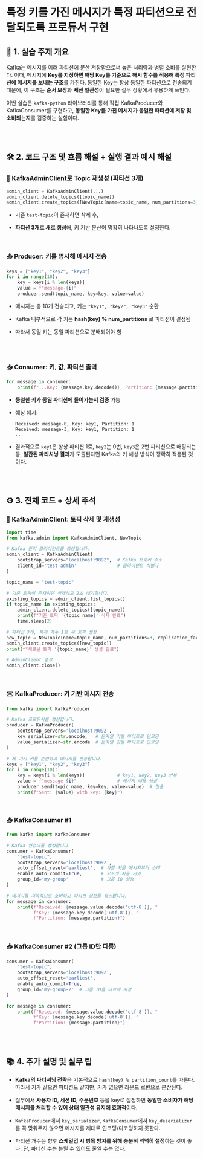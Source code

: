 # 특정 키를 가진 메시지가 특정 파티션으로 전달되도록 프로듀서 구현

📘 1\. 실습 주제 개요
---------------

Kafka는 메시지를 여러 파티션에 분산 저장함으로써 높은 처리량과 병렬 소비를 실현한다. 이때, 메시지에 **Key를 지정하면 해당 Key를 기준으로 해시 함수를 적용해 특정 파티션에 메시지를 보내는 구조**를 가진다. 동일한 Key는 항상 동일한 파티션으로 전송되기 때문에, 이 구조는 **순서 보장**과 **세션 일관성**이 필요한 실무 상황에서 유용하게 쓰인다.

이번 실습은 `kafka-python` 라이브러리를 통해 직접 KafkaProducer와 KafkaConsumer를 구현하고, **동일한 Key를 가진 메시지가 동일한 파티션에 저장 및 소비되는지**를 검증하는 실험이다.

<br>
<br>

🛠️ 2\. 코드 구조 및 흐름 해설 + 실행 결과 예시 해설
-----------------------------------

### 🔨 KafkaAdminClient로 Topic 재생성 (파티션 3개)

```python
admin_client = KafkaAdminClient(...)
admin_client.delete_topics([topic_name])
admin_client.create_topics([NewTopic(name=topic_name, num_partitions=3, ...)])
```

*   기존 `test-topic`이 존재하면 삭제 후,
    
*   **파티션 3개로 새로 생성**해, 키 기반 분산이 명확히 나타나도록 설정한다.
    

<br>

### 📤 Producer: 키를 명시해 메시지 전송

```python
keys = ["key1", "key2", "key3"]
for i in range(10):
    key = keys[i % len(keys)]
    value = f"message-{i}"
    producer.send(topic_name, key=key, value=value)
```

*   메시지는 총 10개 전송되고, 키는 `"key1", "key2", "key3"` 순환
    
*   Kafka 내부적으로 각 키는 **hash(key) % num\_partitions** 로 파티션이 결정됨
    
*   따라서 동일 키는 동일 파티션으로 분배되어야 함
    

<br>
<br>

### 📥 Consumer: 키, 값, 파티션 출력

```python
for message in consumer:
    print(f"...Key: {message.key.decode()}, Partition: {message.partition}")
```

*   **동일한 키가 동일 파티션에 들어가는지 검증** 가능
    
*   예상 예시:
    
    ```
    Received: message-0, Key: key1, Partition: 1
    Received: message-3, Key: key1, Partition: 1
    ...
    ```
    
*   결과적으로 `key1`은 항상 파티션 1로, `key2`는 0번, `key3`은 2번 파티션으로 매핑되는 등, **일관된 파티셔닝 결과**가 도출된다면 Kafka의 키 해싱 방식이 정확히 적용된 것이다.
    

<br>
<br>

⚙️ 3\. 전체 코드 + 상세 주석
--------------------

### 🔧 KafkaAdminClient: 토픽 삭제 및 재생성

```python
import time
from kafka.admin import KafkaAdminClient, NewTopic

# Kafka 관리 클라이언트를 생성합니다.
admin_client = KafkaAdminClient(
    bootstrap_servers="localhost:9092",  # Kafka 브로커 주소
    client_id='test-admin'               # 클라이언트 식별자
)

topic_name = "test-topic"

# 기존 토픽이 존재하면 삭제하고 2초 대기합니다.
existing_topics = admin_client.list_topics()
if topic_name in existing_topics:
    admin_client.delete_topics([topic_name])
    print(f"기존 토픽 '{topic_name}' 삭제 완료")
    time.sleep(2)

# 파티션 3개, 복제 계수 1로 새 토픽 생성
new_topic = NewTopic(name=topic_name, num_partitions=3, replication_factor=1)
admin_client.create_topics([new_topic])
print(f"새로운 토픽 '{topic_name}' 생성 완료")

# AdminClient 종료
admin_client.close()
```

<br>

### ✉️ KafkaProducer: 키 기반 메시지 전송

```python
from kafka import KafkaProducer

# Kafka 프로듀서를 생성합니다.
producer = KafkaProducer(
    bootstrap_servers='localhost:9092',
    key_serializer=str.encode,   # 문자열 키를 바이트로 인코딩
    value_serializer=str.encode  # 문자열 값을 바이트로 인코딩
)

# 세 가지 키를 순환하며 메시지를 전송합니다.
keys = ["key1", "key2", "key3"]
for i in range(10):
    key = keys[i % len(keys)]            # key1, key2, key3 반복
    value = f"message-{i}"               # 메시지 내용 생성
    producer.send(topic_name, key=key, value=value)  # 전송
    print(f"Sent: {value} with key: {key}")
```

<br>

### 📥 KafkaConsumer #1

```python
from kafka import KafkaConsumer

# Kafka 컨슈머를 생성합니다.
consumer = KafkaConsumer(
    "test-topic",
    bootstrap_servers='localhost:9092',
    auto_offset_reset='earliest',  # 가장 처음 메시지부터 소비
    enable_auto_commit=True,       # 오프셋 자동 커밋
    group_id='my-group'            # 그룹 ID 설정
)

# 메시지를 지속적으로 소비하고 파티션 정보를 확인합니다.
for message in consumer:
    print(f"Received: {message.value.decode('utf-8')}, "
          f"Key: {message.key.decode('utf-8')}, "
          f"Partition: {message.partition}")
```

<br>

### 📥 KafkaConsumer #2 (그룹 ID만 다름)

```python
consumer = KafkaConsumer(
    "test-topic",
    bootstrap_servers='localhost:9092',
    auto_offset_reset='earliest',
    enable_auto_commit=True,
    group_id='my-group-2'  # 그룹 ID를 다르게 지정
)

for message in consumer:
    print(f"Received: {message.value.decode('utf-8')}, "
          f"Key: {message.key.decode('utf-8')}, "
          f"Partition: {message.partition}")
```

<br>
<br>

📚 4\. 추가 설명 및 실무 팁
-------------------

*   **Kafka의 파티셔닝 전략**은 기본적으로 `hash(key) % partition_count`를 따른다. 따라서 키가 같으면 파티션도 같지만, 키가 없으면 라운드 로빈으로 분산된다.
    
*   실무에서 **사용자 ID, 세션 ID, 주문번호** 등을 key로 설정하면 **동일한 소비자가 해당 메시지를 처리할 수 있어 상태 일관성 유지에 효과적**이다.
    
*   `KafkaProducer`에서 `key_serializer`, `KafkaConsumer`에서 `key_deserializer`를 꼭 맞춰주지 않으면 메시지를 제대로 인코딩/디코딩하지 못한다.
    
*   파티션 개수는 향후 **스케일업 시 병목 방지를 위해 충분히 넉넉히 설정**하는 것이 좋다. 단, 파티션 수는 늘릴 수 있어도 줄일 수는 없다.
    
